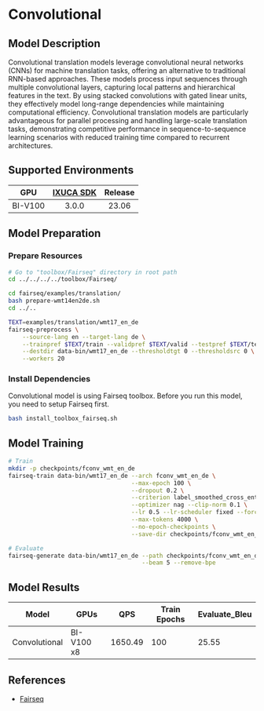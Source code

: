 # Convolutional

## Model Description

Convolutional translation models leverage convolutional neural networks (CNNs) for machine translation tasks, offering
an alternative to traditional RNN-based approaches. These models process input sequences through multiple convolutional
layers, capturing local patterns and hierarchical features in the text. By using stacked convolutions with gated linear
units, they effectively model long-range dependencies while maintaining computational efficiency. Convolutional
translation models are particularly advantageous for parallel processing and handling large-scale translation tasks,
demonstrating competitive performance in sequence-to-sequence learning scenarios with reduced training time compared to
recurrent architectures.

## Supported Environments

| GPU    | [IXUCA SDK](https://gitee.com/deep-spark/deepspark#%E5%A4%A9%E6%95%B0%E6%99%BA%E7%AE%97%E8%BD%AF%E4%BB%B6%E6%A0%88-ixuca) | Release |
| :----: | :----: | :----: |
| BI-V100 | 3.0.0     |  23.06  |

## Model Preparation

### Prepare Resources

```bash
# Go to "toolbox/Fairseq" directory in root path
cd ../../../../toolbox/Fairseq/

cd fairseq/examples/translation/
bash prepare-wmt14en2de.sh
cd ../..

TEXT=examples/translation/wmt17_en_de
fairseq-preprocess \
    --source-lang en --target-lang de \
    --trainpref $TEXT/train --validpref $TEXT/valid --testpref $TEXT/test \
    --destdir data-bin/wmt17_en_de --thresholdtgt 0 --thresholdsrc 0 \
    --workers 20
```

### Install Dependencies

Convolutional model is using Fairseq toolbox. Before you run this model, you need to setup Fairseq first.

```bash
bash install_toolbox_fairseq.sh
```

## Model Training

```bash
# Train
mkdir -p checkpoints/fconv_wmt_en_de
fairseq-train data-bin/wmt17_en_de --arch fconv_wmt_en_de \
                                   --max-epoch 100 \
                                   --dropout 0.2 \
                                   --criterion label_smoothed_cross_entropy --label-smoothing 0.1 \
                                   --optimizer nag --clip-norm 0.1 \
                                   --lr 0.5 --lr-scheduler fixed --force-anneal 50 \
                                   --max-tokens 4000 \
                                   --no-epoch-checkpoints \
                                   --save-dir checkpoints/fconv_wmt_en_de

# Evaluate
fairseq-generate data-bin/wmt17_en_de --path checkpoints/fconv_wmt_en_de/checkpoint_best.pt \
                                      --beam 5 --remove-bpe
```

## Model Results

| Model         | GPUs       | QPS     | Train Epochs | Evaluate_Bleu |
|---------------|------------|---------|--------------|---------------|
| Convolutional | BI-V100 x8 | 1650.49 | 100          | 25.55         |

## References

- [Fairseq](https://github.com/facebookresearch/fairseq/tree/v0.10.2)
